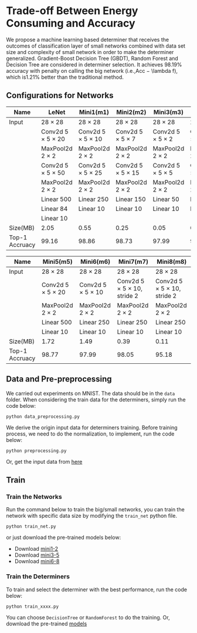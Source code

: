 # Trade-off Between Energy Consuming and Accuracy

 We propose a machine learning based determiner that receives the outcomes of classification layer of small networks combined with data set size and complexity of small network in order to make the determiner generalized. Gradient-Boost Decision Tree (GBDT), Random Forest and Decision Tree are considered in determiner selection. It achieves 98.19% accuracy with penalty on calling the big network (i.e.,Acc − \lambda f), which is1.21% better than the traditional method.

## Configurations for Networks
| Name           | LeNet                       | Mini1(m1)                   | Mini2(m2)                   | Mini3(m3)                  | MIni4(m4) |
|----------------|-----------------------------|-----------------------------|-----------------------------|----------------------------|----------------------------|
| Input          | 28 × 28                | 28 × 28                | 28 × 28                | 28 × 28               | 28 × 28               |
|                | Conv2d 5 × 5 × 20 | Conv2d 5 × 5 × 10 | Conv2d 5 × 5 × 7  | Conv2d 5 × 5 × 2 | Conv2d 2 × 2 × 2 |
|                | MaxPool2d 2 × 2        | MaxPool2d 2 × 2        | MaxPool2d 2 × 2        | MaxPool2d 2 × 2       | MaxPool2d 2 × 2       |
|                | Conv2d 5 × 5 × 50 | Conv2d 5 × 5 × 25 | Conv2d 5 × 5 × 15 | Conv2d 5 × 5 × 5 | Conv2d 2 × 2 × 5 |
|                | MaxPool2d 2 × 2        | MaxPool2d 2 × 2        | MaxPool2d 2 × 2        | MaxPool2d 2 × 2       | MaxPool2d 2 × 2       |
|                | Linear 500                  | Linear 250                  | Linear 150                  | Linear 50                  | Linear 50                  |
|                | Linear 84                   | Linear 10                   | Linear 10                   | Linear 10                  | Linear 10                  |
|                | Linear 10                   |                             |                             |                            |                            |
| Size(MB)       | 2.05                        | 0.55                        | 0.25                        | 0.05                       | 0.08                       |
| Top-1 Accruacy | 99.16                       | 98.86                       | 98.73                       | 97.99                      | 97.81                      |


| Name           | Mini5(m5)                   | Mini6(m6)                   | Mini7(m7)                             | Mini8(m8)                             |
|----------------|-----------------------------|-----------------------------|---------------------------------------|---------------------------------------|
| Input          | 28 × 28                | 28 × 28                | 28 × 28                          | 28 × 28                          |
|                | Conv2d 5 × 5 × 20 | Conv2d 5 × 5 × 10 | Conv2d 5 × 5 × 10, stride 2 | Conv2d 5 × 5 × 10, stride 2 |
|                | MaxPool2d 2 × 2        | MaxPool2d 2 × 2        | MaxPool2d 2 × 2                  | MaxPool2d 2 × 2                  |
|                | Linear 500                  | Linear 250                  | Linear 250                            | Linear 250                            |
|                | Linear 10                   | Linear 10                   | Linear 10                             | Linear 10                             |
| Size(MB)       | 1.72                        | 1.49                        | 0.39                                  | 0.11                                  |
| Top-1 Accruacy | 98.77                       | 97.99                       | 98.05                                 | 95.18                                 |


## Data and Pre-preprocessing
We carried out experiments on MNIST. The data should be in the ```data``` folder. When considering the train data for the determiners, simply run the code below:
```shell
python data_preprocessing.py
```
We derive the origin input data for determiners training. Before training process, we need to do the normalization, to implement, run the code below:
```shell
python preprocessing.py
```
Or, get the input data from [here](https://jbox.sjtu.edu.cn/l/L04d4B)

## Train
### Train the Networks
Run the command below to train the big/small networks, you can train the network with specific data size by modifying the ```train_net``` python file.
```shell
python train_net.py
```
or just download the pre-trained models below:
- Download [mini1-2](https://jbox.sjtu.edu.cn/l/KnHzFd)
- Download [mini3-5](https://jbox.sjtu.edu.cn/l/noXqmh)
- Download [mini6-8](https://jbox.sjtu.edu.cn/l/Y0TMhn)

### Train the Determiners
To train and select the determiner with the best performance, run the code below:
```shell
python train_xxxx.py
```
You can choose ```DecisionTree``` or ```RandomForest``` to do the training.
Or, download the pre-trained [models](https://jbox.sjtu.edu.cn/l/fJ6wEP)